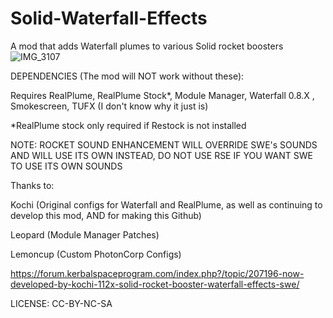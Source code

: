 # Solid-Waterfall-Effects
A mod that adds Waterfall plumes to various Solid rocket boosters
![IMG_3107](https://user-images.githubusercontent.com/89059610/181930236-ab3cedba-1ea1-4430-85a6-c19deca0c646.png)


DEPENDENCIES (The mod will NOT work without these):

Requires RealPlume, RealPlume Stock*, Module Manager, Waterfall 0.8.X , Smokescreen, TUFX (I don't know why it just is)

*RealPlume stock only required if Restock is not installed

 

NOTE: ROCKET SOUND ENHANCEMENT WILL OVERRIDE SWE's SOUNDS AND WILL USE ITS OWN INSTEAD, DO NOT USE RSE IF YOU WANT SWE TO USE ITS OWN SOUNDS

Thanks to:

Kochi (Original configs for Waterfall and RealPlume, as well as continuing to develop this mod, AND for making this Github)

Leopard (Module Manager Patches)

Lemoncup (Custom PhotonCorp Configs)



https://forum.kerbalspaceprogram.com/index.php?/topic/207196-now-developed-by-kochi-112x-solid-rocket-booster-waterfall-effects-swe/ 

LICENSE:
CC-BY-NC-SA
